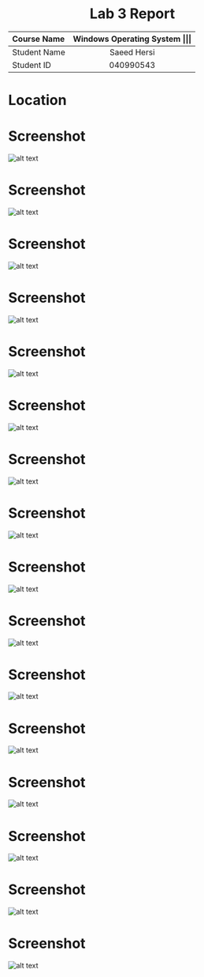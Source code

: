 <center> <h1> Lab 3 Report</h1> </center>

| **Course Name**  | **Windows Operating System \|\|\|**| 
|:-------------| :-----------------------------:|
|Student Name  | Saeed Hersi                    |
|Student ID    | 040990543                    |


# Location 
# Screenshot 
![alt text](my_images/hers0080%20Lab03/Lab03-00.png)

# Screenshot 
![alt text](my_images/hers0080%20Lab03/Screenshot%20(8).png)

# Screenshot 
![alt text](my_images/hers0080%20Lab03/Screenshot%20(9).png)

# Screenshot
![alt text](my_images/hers0080%20Lab03/Screenshot%20(10).png)

# Screenshot
![alt text](my_images/hers0080%20Lab03/Screenshot%20(11).png)

# Screenshot
![alt text](my_images/hers0080%20Lab03/Screenshot%20(12).png)

# Screenshot
![alt text](my_images/hers0080%20Lab03/Screenshot%20(13).png)

# Screenshot
![alt text](my_images/hers0080%20Lab03/Screenshot%20(14).png)

# Screenshot
![alt text](my_images/hers0080%20Lab03/Screenshot%20(15).png)

# Screenshot
![alt text](my_images/hers0080%20Lab03/Screenshot%20(16).png)

# Screenshot
![alt text](my_images/hers0080%20Lab03/Screenshot%20(17).png)

# Screenshot
![alt text](my_images/hers0080%20Lab03/Screenshot%20(18).png)

# Screenshot
![alt text](my_images/hers0080%20Lab03/Screenshot%20(19).png)

# Screenshot
![alt text](my_images/hers0080%20Lab03/Screenshot%20(20).png)

# Screenshot
![alt text](my_images/hers0080%20Lab03/Screenshot%20(21).png)

# Screenshot
![alt text](my_images/hers0080%20Lab03/Screenshot%20(22).png)



